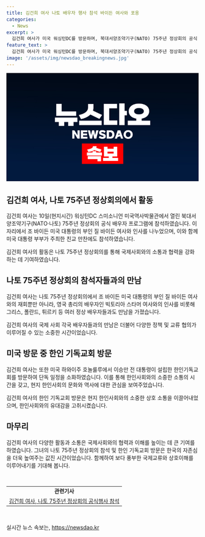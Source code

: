 ```yaml
---
title: 김건희 여사 나토 배우자 행사 참석 바이든 여사와 포옹
categories:
  - News
excerpt: >
  김건희 여사가 미국 워싱턴DC를 방문하며, 북대서양조약기구(NATO) 75주년 정상회의 공식 배우자 프로그램에 참석한 소식입니다. 이어서 미국 대통령 부인과의 인사뿐만 아니라 다른 정상 배우자들과의 환담 시간을 갖고, 조 바이든 대통령 부부가 주최하는 친교 만찬에도 참석했습니다. 또한, 이전에는 이승만 전 대통령이 설립한 한인기독교회를 방문하는 일정을 소화했다고 합니다. 김건희 여사의 활발한 활동이 주목받고 있습니다. (단문의 요약 문장입니다. 요약 문단의 내용을 단문으로 표현한 것입니다.)
feature_text: >
  김건희 여사가 미국 워싱턴DC를 방문하며, 북대서양조약기구(NATO) 75주년 정상회의 공식 배우자 프로그램에 참석한 소식입니다. 이어서 미국 대통령 부인과의 인사뿐만 아니라 다른 정상 배우자들과의 환담 시간을 갖고, 조 바이든 대통령 부부가 주최하는 친교 만찬에도 참석했습니다. 또한, 이전에는 이승만 전 대통령이 설립한 한인기독교회를 방문하는 일정을 소화했다고 합니다. 김건희 여사의 활발한 활동이 주목받고 있습니다. (단문의 요약 문장입니다. 요약 문단의 내용을 단문으로 표현한 것입니다.)
image: '/assets/img/newsdao_breakingnews.jpg'
---
```


<p><img src="/assets/img/newsdao_breakingnews.jpg" alt="implanttips 속보" /></p>

<h2 data-ke-size="size26">김건희 여사, 나토 75주년 정상회의에서 활동</h2>

<p>김건희 여사는 10일(현지시간) 워싱턴DC 스미소니언 미국역사박물관에서 열린 북대서양조약기구(NATO·나토) 75주년 정상회의 공식 배우자 프로그램에 참석하였습니다. 이 자리에서 조 바이든 미국 대통령의 부인 질 바이든 여사와 인사를 나누었으며, 이와 함께 미국 대통령 부부가 주최한 친교 만찬에도 참석하였습니다.</p>

<p data-ke-size="size16">김건희 여사의 활동은 나토 75주년 정상회의를 통해 국제사회와의 소통과 협력을 강화하는 데 기여하였습니다.</p>

<h2 data-ke-size="size26">나토 75주년 정상회의 참석자들과의 만남</h2>

<p>김건희 여사는 나토 75주년 정상회의에서 조 바이든 미국 대통령의 부인 질 바이든 여사와의 재회뿐만 아니라, 영국 총리의 배우자인 빅토리아 스타머 여사와의 인사를 비롯해 그리스, 폴란드, 튀르키 등 여러 정상 배우자들과도 만남을 가졌습니다.</p>

<p data-ke-size="size16">김건희 여사의 국제 사회 각국 배우자들과의 만남은 더불어 다양한 정책 및 교류 협의가 이루어질 수 있는 소중한 시간이었습니다.</p>

<h2 data-ke-size="size26">미국 방문 중 한인 기독교회 방문</h2>

<p>김건희 여사는 또한 미국 하와이주 호놀룰루에서 이승만 전 대통령이 설립한 한인기독교회를 방문하여 단독 일정을 소화하였습니다. 이를 통해 한인사회와의 소중한 소통의 시간을 갖고, 현지 한인사회의 문화와 역사에 대한 관심을 보여주었습니다.</p>

<p data-ke-size="size16">김건희 여사의 한인 기독교회 방문은 현지 한인사회와의 소중한 상호 소통을 이끌어내었으며, 한인사회와의 유대감을 고취시켰습니다.</p>

<h2 data-ke-size="size26">마무리</h2>

<p>김건희 여사의 다양한 활동과 소통은 국제사회와의 협력과 이해를 높이는 데 큰 기여를 하였습니다. 그녀의 나토 75주년 정상회의 참석 및 한인 기독교회 방문은 한국의 자존심을 더욱 높여주는 값진 시간이었습니다. 함께하여 보다 풍부한 국제교류와 상호이해를 이루어내기를 기대해 봅니다.</p>

<p data-ke-size="size16">&nbsp;</p>

<table>
    <tbody>
        <tr>
            <td style="text-align: center; height: 17px;"><b>관련기사</b></td>
        </tr>
        <tr>
            <td style="text-align: center; height: 17px;"><a href="https://url.kr/b71afn">김건희 여사, 나토 75주년 정상회의 공식행사 참석</a></td>
        </tr>
    </tbody>
</table>

<p data-ke-size="size16">&nbsp;</p>
실시간 뉴스 속보는, <a href="https://newsdao.kr" rel="dofollow">https://newsdao.kr</a>


